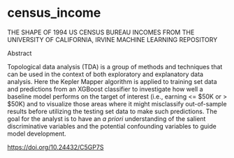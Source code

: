 # census_income
THE SHAPE OF 1994 US CENSUS BUREAU INCOMES FROM THE UNIVERSITY OF CALIFORNIA, IRVINE MACHINE LEARNING REPOSITORY

Abstract

Topological data analysis (TDA) is a group of methods and techniques that can be used in the context of both exploratory and explanatory data analysis. Here the Kepler Mapper algorithm is applied to training set data and predictions from an XGBoost classifier to investigate how well a baseline model performs on the target of interest (i.e., earning <= $50K or > $50K) and to visualize those areas where it might misclassify out-of-sample results before utilizing the testing set data to make such predictions. The goal for the analyst is to have an *a priori* understanding of the salient discriminative variables and the potential confounding variables to guide model development.

https://doi.org/10.24432/C5GP7S